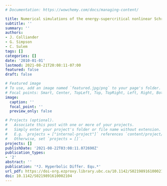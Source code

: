 ```yaml
---
# Documentation: https://wowchemy.com/docs/managing-content/

title: Numerical simulations of the energy-supercritical nonlinear Schrödinger equation
subtitle: ''
summary: ''
authors:
- J. Colliander
- G. Simpson
- C. Sulem
tags: []
categories: []
date: '2010-01-01'
lastmod: 2021-08-21T20:08:11-07:00
featured: false
draft: false

# Featured image
# To use, add an image named `featured.jpg/png` to your page's folder.
# Focal points: Smart, Center, TopLeft, Top, TopRight, Left, Right, BottomLeft, Bottom, BottomRight.
image:
  caption: ''
  focal_point: ''
  preview_only: false

# Projects (optional).
#   Associate this post with one or more of your projects.
#   Simply enter your project's folder or file name without extension.
#   E.g. `projects = ["internal-project"]` references `content/project/deep-learning/index.md`.
#   Otherwise, set `projects = []`.
projects: []
publishDate: '2021-08-22T03:08:11.072690Z'
publication_types:
- '2'
abstract: ''
publication: '*J. Hyperbolic Differ. Equ.*'
url_pdf: https://doi-org.ezproxy.library.ubc.ca/10.1142/S0219891610002104
doi: 10.1142/S0219891610002104
---
```

